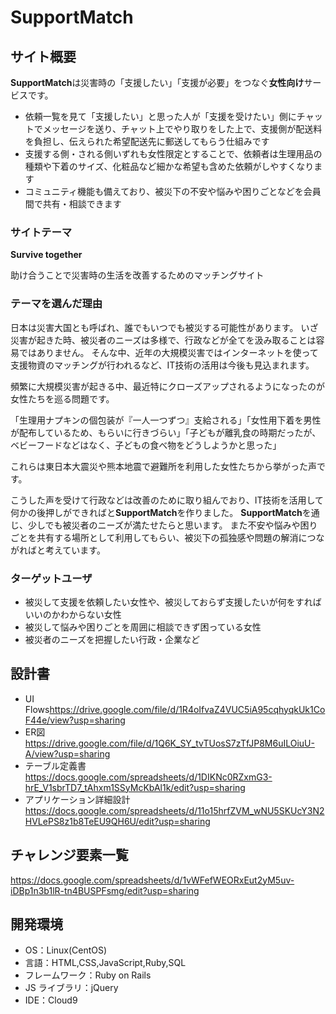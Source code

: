 # SupportMatch


## サイト概要

**SupportMatch**は災害時の「支援したい」「支援が必要」をつなぐ**女性向け**サービスです。

- 依頼一覧を見て「支援したい」と思った人が「支援を受けたい」側にチャットでメッセージを送り、チャット上でやり取りをした上で、支援側が配送料を負担し、伝えられた希望配送先に郵送してもらう仕組みです
- 支援する側・される側いずれも女性限定とすることで、依頼者は生理用品の種類や下着のサイズ、化粧品など細かな希望も含めた依頼がしやすくなります
- コミュニティ機能も備えており、被災下の不安や悩みや困りごとなどを会員間で共有・相談できます


### サイトテーマ

**Survive together**

助け合うことで災害時の生活を改善するためのマッチングサイト


### テーマを選んだ理由

日本は災害大国とも呼ばれ、誰でもいつでも被災する可能性があります。
いざ災害が起きた時、被災者のニーズは多様で、行政などが全てを汲み取ることは容易ではありません。
そんな中、近年の大規模災害ではインターネットを使って支援物資のマッチングが行われるなど、IT技術の活用は今後も見込まれます。

頻繁に大規模災害が起きる中、最近特にクローズアップされるようになったのが女性たちを巡る問題です。

「生理用ナプキンの個包装が『一人一つずつ』支給される」「女性用下着を男性が配布しているため、もらいに行きづらい」「子どもが離乳食の時期だったが、ベビーフードなどはなく、子どもの食べ物をどうしようかと思った」

これらは東日本大震災や熊本地震で避難所を利用した女性たちから挙がった声です。

こうした声を受けて行政などは改善のために取り組んでおり、IT技術を活用して何かの後押しができればと**SupportMatch**を作りました。
**SupportMatch**を通じ、少しでも被災者のニーズが満たせたらと思います。
また不安や悩みや困りごとを共有する場所として利用してもらい、被災下の孤独感や問題の解消につながればと考えています。



### ターゲットユーザ

- 被災して支援を依頼したい女性や、被災しておらず支援したいが何をすればいいのかわからない女性
- 被災して悩みや困りごとを周囲に相談できず困っている女性
- 被災者のニーズを把握したい行政・企業など



## 設計書

- UI Flows<https://drive.google.com/file/d/1R4oIfvaZ4VUC5iA95cqhyqkUk1CoF44e/view?usp=sharing>
- ER図<https://drive.google.com/file/d/1Q6K_SY_tvTUosS7zTfJP8M6uILOiuU-A/view?usp=sharing>
- テーブル定義書<https://docs.google.com/spreadsheets/d/1DIKNc0RZxmG3-hrE_V1sbrTD7_tAhxm1SSyMcKbAl1k/edit?usp=sharing>
- アプリケーション詳細設計<https://docs.google.com/spreadsheets/d/11o15hrfZVM_wNU5SKUcY3N2HVLePS8z1b8TeEU9QH6U/edit?usp=sharing>



## チャレンジ要素一覧

<https://docs.google.com/spreadsheets/d/1vWFefWEORxEut2yM5uv-iDBp1n3b1lR-tn4BUSPFsmg/edit?usp=sharing>


## 開発環境

- OS：Linux(CentOS)
- 言語：HTML,CSS,JavaScript,Ruby,SQL
- フレームワーク：Ruby on Rails
- JS ライブラリ：jQuery
- IDE：Cloud9
